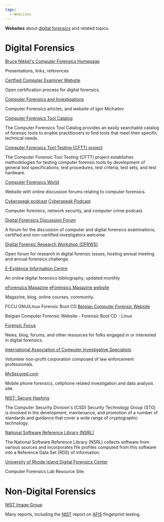 ```yaml
---
tags:
  - Websites
---
```

**Websites** about [digital forensics](digital_forensics.md) and
related topics.

# Digital Forensics

[Bruce Nikkel's Computer Forensics Homepage](https://digitalforensics.ch/)

Presentations, links, references

[Certfied Computer Examiner Website](https://www.isfce.com/)

Open certification process for digital forensics.

[Computer Forensics and Investigations](http://computer-forensics-lab.org/)

Computer Forensics articles, and website of Igor Michailov

[Computer Forensics Tool Catalog](https://toolcatalog.nist.gov/)

The Computer Forensics Tool Catalog provides an easily searchable
catalog of forensic tools to enable practitioners to find tools that
meet their specific technical needs.

[Computer Forensics Tool Testing (CFTT) project](https://www.nist.gov/itl/ssd/software-quality-group/computer-forensics-tool-testing-program-cftt)

The Computer Forensic Tool Testing (CFTT) project establishes
methodologies for testing computer forensic tools by development of
general tool specifications, test procedures, test criteria, test sets,
and test hardware.

[Computer Forensics World](https://www.computerforensicsworld.com/)

Website with online discussion forums relating to computer forensics.

[Cyberspeak podcast](cyberspeak_podcast.md)
[Cyberspeak Podcast](https://cyberspeak.libsyn.com/)

Computer forensics, network security, and computer crime podcast.

[Digital Forensics Discussion Forum](http://www.multimediaforensics.com/)

A forum for the discussion of computer and digital forensics
examinations, certified and non-certified investigators welcome

[Digital Forensic Research Workshop (DFRWS)](https://dfrws.org/)

Open forum for research in digital forensic issues, hosting annual
meeting and annual forensics challenge.

[E-Evidence Information Centre](http://www.e-evidence.info/)

An online digital forensics bibliography, updated monthly

[eForensics Magazine](eforensics_magazine.md)
[eForensics Magazine website](https://eforensicsmag.com/)

Magazine, blog, online courses, community.

FCCU GNU/Linux Forensic Boot CD
[Belgian Computer Forensic Website](http://www.lnx4n6.be/)

Belgian Computer Forensic Website - Forensic Boot CD - Linux

[Forensic Focus](https://www.forensicfocus.com/)

News, blog, forums, and other resources for folks engaged in or
interested in digital forensics.

[International Association of Computer Investigative Specialists](https://iacis.info/)

Volunteer non-profit corporation composed of law enforcement
professionals.

[MySecured.com](http://www.marwan.com)

Mobile phone forensics, cellphone related investigation and data
analysis site.

[NIST: Secure Hashing](https://csrc.nist.gov/projects/hash-functions)

The Computer Security Division's (CSD) Security Technology Group (STG)
is involved in the development, maintenance, and promotion of a number
of standards and guidance that cover a wide range of cryptographic
technology.

[National Software Reference Library (NSRL)](https://www.nist.gov/itl/ssd/software-quality-group/national-software-reference-library-nsrl)

The National Software Reference Library (NSRL) collects software from
various sources and incorporates file profiles computed from this
software into a Reference Data Set (RDS) of information.

[University of Rhode Island Digital Forensics Center](https://web.uri.edu/cs/dfcsc/) 

Computer Forensics Lab Resource Site.

# Non-Digital Forensics

[NIST Image Group](https://www.nist.gov/programs-projects/fingerprint)

Many reports, including the [NIST](nist.md) report on [AFIS](afis.md)
fingerprint testing.
